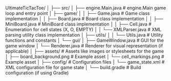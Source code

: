 UltimateTicTacToe/
│
├── src/
│   ├── engine.Main.java            # engine.Main game loop and entry point
│   ├── game/
│   │   ├── Game.java        # Game class implementation
│   │   ├── Board.java       # Board class implementation
│   │   ├── MiniBoard.java   # MiniBoard class implementation
│   │   ├── Cell.java        # Enumeration for cell states (X, O, EMPTY)
│   │   └── XMLParser.java   # XML parsing utility class implementation
│   ├── utils/
│   │   └── Utils.java       # Utility functions and constants
│   └── gui/
│       ├── GameWindow.java  # GUI for the game window
│       └── Renderer.java    # Renderer for visual representation (if applicable)
│
├── assets/                 # Assets like images or stylesheets for the game
│   ├── board_background.png  # Example asset
│   └── cell_markings.png     # Example asset
│
├── config/                 # Configuration files
│   └── game_state.xml       # XML configuration file for game state
│
└── build.gradle            # Build configuration (if using Gradle)



